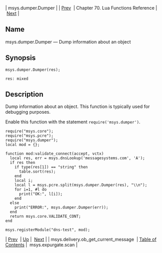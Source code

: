 | msys.dumper.Dumper |
| [Prev](lua.ref.msys.delivery.ob_get_current_message)  | Chapter 70. Lua Functions Reference |  [Next](lua.ref.msys.expurgate.scan) |

<a name="lua.ref.msys.dumper.Dumper"></a>
## Name

msys.dumper.Dumper — Dump information about an object

<a name="idp18014432"></a>
## Synopsis

`msys.dumper.Dumper(res);`

`res: mixed`<a name="idp18017408"></a>
## Description

Dump information about an object. This function is typically used for debugging purposes.

Enable this function with the statement `require('msys.dumper')`.

```
require("msys.core");
require("msys.pcre");
require("msys.dumper");
local mod = {};

function mod:validate_connect(accept, vctx)
  local res, err = msys.dnsLookup('messagesystems.com', 'A');
  if res then
    if type(res[1]) == "string" then
      table.sort(res);
    end
    local i;
    local l = msys.pcre.split(msys.dumper.Dumper(res), "\\n");
    for i=1, #l do
      print("OK:", l[i]);
    end
  else
    print("ERROR:", msys.dumper.Dumper(err));
  end
  return msys.core.VALIDATE_CONT;
end

msys.registerModule("dns-test", mod);
```

| [Prev](lua.ref.msys.delivery.ob_get_current_message)  | [Up](lua.function.details) |  [Next](lua.ref.msys.expurgate.scan) |
| msys.delivery.ob_get_current_message  | [Table of Contents](index) |  msys.expurgate.scan |

